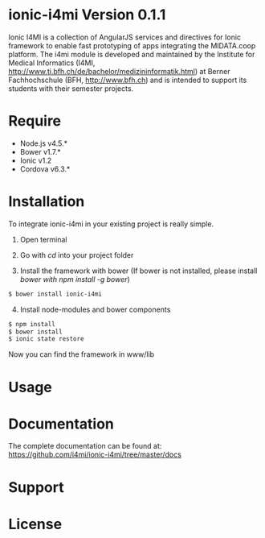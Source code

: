 
# ionic-i4mi Version 0.1.1
Ionic I4MI is a collection of AngularJS services and directives for Ionic framework to enable fast prototyping of apps integrating the MIDATA.coop platform. The i4mi module is developed and maintained by the Institute for Medical Informatics (I4MI, http://www.ti.bfh.ch/de/bachelor/medizininformatik.html) at Berner Fachhochschule (BFH, http://www.bfh.ch) and is intended to support its students with their semester projects.

# Require
- Node.js v4.5.* 
- Bower v1.7.*
- Ionic v1.2
- Cordova v6.3.*


# Installation
To integrate ionic-i4mi in your existing project is really simple.

1. Open terminal 
2. Go with *cd* into your project folder

3. Install the framework with bower (If bower is not installed, please install *bower with npm install -g bower*)
```sh
$ bower install ionic-i4mi
```


4. Install node-modules and bower components
```sh
$ npm install
$ bower install
$ ionic state restore
```
Now you can find the framework in www/lib

# Usage



# Documentation
The complete documentation can be found at: https://github.com/i4mi/ionic-i4mi/tree/master/docs


# Support



# License
